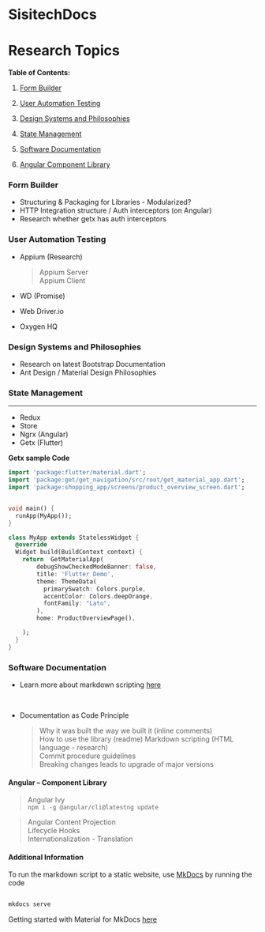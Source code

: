 # SisitechDocs
# Research Topics

**Table of Contents:**

1. [Form Builder](#form-builder)

1. [User Automation Testing](#user-automation-testing)

1. [Design Systems and Philosophies](#design-systems-philosophies)

1. [State Management](#state-management)

1. [Software Documentation](#software-documentation)

1. [ Angular Component Library](#angular-component-library)



### Form Builder

- Structuring & Packaging for Libraries - Modularized?
- HTTP Integration structure / Auth interceptors (on Angular)
- Research whether getx has auth interceptors
### User Automation Testing

- Appium (Research)
   >Appium Server  
   > Appium Client
   
- WD (Promise)  
- Web Driver.io  
- Oxygen HQ
### Design Systems and Philosophies

- Research on latest Bootstrap Documentation  
- Ant Design / Material Design Philosophies
 
### State Management
------
- Redux  
- Store  
- Ngrx (Angular)  
- Getx (Flutter)

**Getx sample Code**
```dart 
import 'package:flutter/material.dart';
import 'package:get/get_navigation/src/root/get_material_app.dart';
import 'package:shopping_app/screens/product_overview_screen.dart';


void main() {
  runApp(MyApp());
}

class MyApp extends StatelessWidget {
  @override
  Widget build(BuildContext context) {
    return  GetMaterialApp(
        debugShowCheckedModeBanner: false,
        title: 'Flutter Demo',
        theme: ThemeData(
          primarySwatch: Colors.purple,
          accentColor: Colors.deepOrange,
          fontFamily: "Lato",
        ),
        home: ProductOverviewPage(),

    );
  }
}
```
### Software Documentation

- Learn more about markdown scripting [here](./markdown.md)
 <br>
 
- Documentation as Code Principle
  > Why it was built the way we built it (inline comments)  
  > How to use the library (readme)
  > Markdown scripting (HTML language - research)  
  > Commit procedure guidelines  
  > Breaking changes leads to upgrade of major versions
	
#### Angular – Component Library
  > Angular Ivy  
  `npm i -g @angular/cli@latestng update`

  > Angular Content Projection  
  > Lifecycle Hooks  
  > Internationalization - Translation
 
#### Additional Information

To run the markdown script to a static website, use [MkDocs](https://www.mkdocs.org/) by running the code 

```md

mkdocs serve

```

Getting started with Material for MkDocs [here](https://squidfunk.github.io/mkdocs-material/getting-started/) 
